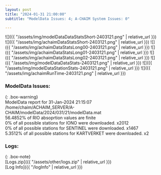 ```yaml
---
layout: post
title: "2024-01-31 21:00:00"
subtitle: "ModelData Issues: 4; A-CHAIM System Issues: 0"

---
```


![]({{ "/assets/img/modelDataDataStatsShort-2403121.png" | relative_url }})
![]({{ "/assets/img/achaimDataStatsShort-2403121.png" | relative_url }})
![]({{ "/assets/img/achaimDataStatsLong00-2403121.png" | relative_url }})
![]({{ "/assets/img/achaimDataStatsLong01-2403121.png" | relative_url }})
![]({{ "/assets/img/achaimDataStatsLong02-2403121.png" | relative_url }})
![]({{ "/assets/img/modelDataDataStats-2403121.png" | relative_url }})
![]({{ "/assets/img/modelDataStationStats-2403121.png" | relative_url }})
![]({{ "/assets/img/achaimRunTime-2403121.png" | relative_url }})


### ModelData Issues:  
  
{: .box-warning}  
 ModelData report for 31-Jan-2024 21:15:07   
 /home/chaim/ACHAIM_SERVER/A-CHAIM/modelData/2024/031/21/modelData.mat   
 56.4852% of RIO absoprtion values are finite   
 0% of all possible stations for IONO were downloaded. x2012   
 0% of all possible stations for SENTINEL were downloaded. x1467   
 5.3512% of all possible stations for KARTVERKET were downloaded. x2   
  


### Logs:  
  
{: .box-note}  
[Logs.zip]({{ "/assets/other/logs.zip" | relative_url }})  
[Log Info]({{ "/logInfo" | relative_url }})  
